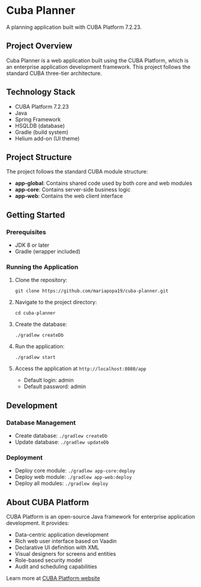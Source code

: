 # Cuba Planner

A planning application built with CUBA Platform 7.2.23.

## Project Overview

Cuba Planner is a web application built using the CUBA Platform, which is an enterprise application development framework. This project follows the standard CUBA three-tier architecture.

## Technology Stack

- CUBA Platform 7.2.23
- Java
- Spring Framework
- HSQLDB (database)
- Gradle (build system)
- Helium add-on (UI theme)

## Project Structure

The project follows the standard CUBA module structure:

- **app-global**: Contains shared code used by both core and web modules
- **app-core**: Contains server-side business logic
- **app-web**: Contains the web client interface

## Getting Started

### Prerequisites

- JDK 8 or later
- Gradle (wrapper included)

### Running the Application

1. Clone the repository:
   ```
   git clone https://github.com/mariapopa19/cuba-planner.git
   ```

2. Navigate to the project directory:
   ```
   cd cuba-planner
   ```

3. Create the database:
   ```
   ./gradlew createDb
   ```

4. Run the application:
   ```
   ./gradlew start
   ```

5. Access the application at `http://localhost:8080/app`
   - Default login: admin
   - Default password: admin

## Development

### Database Management

- Create database: `./gradlew createDb`
- Update database: `./gradlew updateDb`

### Deployment

- Deploy core module: `./gradlew app-core:deploy`
- Deploy web module: `./gradlew app-web:deploy`
- Deploy all modules: `./gradlew deploy`

## About CUBA Platform

CUBA Platform is an open-source Java framework for enterprise application development. It provides:

- Data-centric application development
- Rich web user interface based on Vaadin
- Declarative UI definition with XML
- Visual designers for screens and entities
- Role-based security model
- Audit and scheduling capabilities

Learn more at [CUBA Platform website](https://www.cuba-platform.com/)